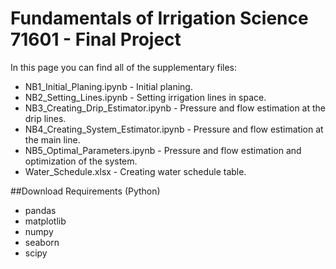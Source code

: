 # Fundamentals of Irrigation Science 71601 - Final Project

In this page you can find all of the supplementary files:
* NB1_Initial_Planing.ipynb - Initial planing.
* NB2_Setting_Lines.ipynb - Setting irrigation lines in space.
* NB3_Creating_Drip_Estimator.ipynb - Pressure and flow estimation at the drip lines.
* NB4_Creating_System_Estimator.ipynb - Pressure and flow estimation at the main line.
* NB5_Optimal_Parameters.ipynb - Pressure and flow estimation and optimization of the system.
* Water_Schedule.xlsx - Creating water schedule table.

##Download Requirements (Python)
* pandas
* matplotlib
* numpy
* seaborn
* scipy
